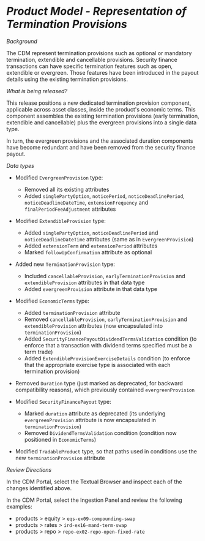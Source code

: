 # _Product Model - Representation of Termination Provisions_

_Background_

The CDM represent termination provisions such as optional or mandatory termination, extendible and cancellable provisions. Security finance transactions can have specific termination features such as open, extendible or evergreen. Those features have been introduced in the payout details  using the existing termination provisions.

_What is being released?_

This release positions a new dedicated termination provision component, applicable across asset classes, inside the product's economic terms. This component assembles the existing termination provisions (early termination, extendible and cancellable) plus the evergreen provisions into a single data type.

In turn, the evergreen provisions and the associated duration components have become redundant and have been removed from the security finance payout. 

_Data types_

- Modified `EvergreenProvision` type:

  - Removed all its existing attributes
  - Added `singlePartyOption`, `noticePeriod`, `noticeDeadlinePeriod`, `noticeDeadlineDateTime`, `extensionFrequency` and `finalPeriodFeeAdjustment` attributes

- Modified `ExtendibleProvision` type:

  - Added `singlePartyOption`, `noticeDeadlinePeriod` and `noticeDeadlineDateTime` attributes (same as in `EvergreenProvision`)
  - Added `extensionTerm` and `extensionPeriod` attributes
  - Marked `followUpConfirmation` attribute as optional

- Added new `TerminationProvision` type:

  - Included `cancellableProvision`, `earlyTerminationProvision` and `extendibleProvision` attributes in that data type
  - Added `evergreenProvision` attribute in that data type

- Modified `EconomicTerms` type:

  - Added `terminationProvision` attribute
  - Removed `cancellableProvision`, `earlyTerminationProvision` and `extendibleProvision` attributes (now encapsulated into `terminationProvision`)
  - Added `SecurityFinancePayoutDividendTermsValidation` condition (to enforce that a transaction with dividend terms specified must be a term trade)
  - Added `ExtendibleProvisionExerciseDetails` condition (to enforce that the appropriate exercise type is associated with each termination provision)

- Removed `Duration` type (just marked as deprecated, for backward compatibility reasons), which previously contained `evergreenProvision`
- Modified `SecurityFinancePayout` type:

  - Marked `duration` attribute as deprecated (its underlying `evergreenProvision` attribute is now encapsulated in `terminationProvision`)
  - Removed `DividendTermsValidation` condition (condition now positioned in `EconomicTerms`)

- Modified `TradableProduct` type, so that paths used in conditions use the new `terminationProvision` attribute

_Review Directions_

In the CDM Portal, select the Textual Browser and inspect each of the changes identified above. 

In the CDM Portal, select the Ingestion Panel and review the following examples:

- products > equity > `eqs-ex09-compounding-swap`
- products > rates > `ird-ex16-mand-term-swap`
- products > repo > `repo-ex02-repo-open-fixed-rate`
